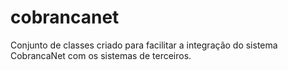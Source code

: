 # cobrancanet
Conjunto de classes criado para facilitar a integração do sistema CobrancaNet com os sistemas de terceiros.
